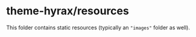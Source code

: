 # theme-hyrax/resources

This folder contains static resources (typically an `"images"` folder as well).
